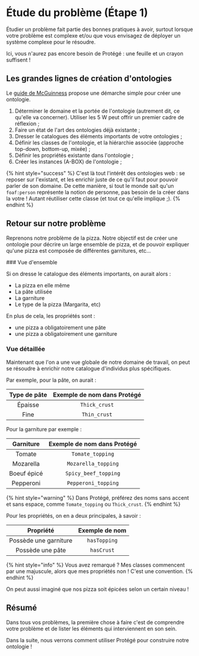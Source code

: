 # Étude du problème (Étape 1)

Étudier un problème fait partie des bonnes pratiques à avoir, surtout lorsque votre problème est complexe et/ou que vous envisagez de déployer un système complexe pour le résoudre.

Ici, vous n'aurez pas encore besoin de Protégé : une feuille et un crayon suffisent !

## Les grandes lignes de création d'ontologies

Le [guide de McGuinness](https://protege.stanford.edu/publications/ontology_development/ontology101-noy-mcguinness.html) propose une démarche simple pour créer une ontologie. 

1. Déterminer le domaine et la portée de l'ontologie (autrement dit, ce qu'elle va concerner). Utiliser les 5 W peut offrir un premier cadre de réflexion ;
2. Faire un état de l'art des ontologies déjà existante ; 
3. Dresser le catalogues des éléments importants de votre ontologies ;
4. Définir les classes de l'ontologie, et la hiérarchie associée (approche top-down, bottom-up, mixée) ;
5. Définir les propriétés existante dans l'ontologie ;
6. Créer les instances (A-BOX) de l'ontologie ;

{% hint style="success" %}
C'est là tout l'intérêt des ontologies web : se reposer sur l'existant, et les enrichir juste de ce qu'il faut pour pouvoir parler de son domaine. De cette manière, si tout le monde sait qu'un `foaf:person` représente la notion de personne, pas besoin de la créer dans la votre ! Autant réutiliser cette classe (et tout ce qu'elle implique ;).
{% endhint %}

## Retour sur notre problème

Reprenons notre problème de la pizza. Notre objectif est de créer une ontologie pour décrire un large ensemble de pizza, et de pouvoir expliquer qu'une pizza est composée de différentes garnitures, etc...

### Vue d'ensemble

Si on dresse le catalogue des éléments importants, on aurait alors :

* La pizza en elle même
* La pâte utilisée
* La garniture
* Le type de la pizza (Margarita, etc)

En plus de cela, les propriétés sont :

* une pizza a obligatoirement une pâte
* une pizza a obligatoirement une garniture

### Vue détaillée

Maintenant que l'on a une vue globale de notre domaine de travail, on peut se résoudre à enrichir notre catalogue d'individus plus spécifiques.

Par exemple, pour la pâte, on aurait :

| Type de pâte   | Exemple de nom dans Protégé |
|:----------:|:---------:|
| Épaisse | `Thick_crust` |
| Fine | `Thin_crust` |

Pour la garniture par exemple :

| Garniture | Exemple de nom dans Protégé |
|:---------:|:------:|
| Tomate | `Tomate_topping` |
| Mozarella | `Mozarella_topping` |
| Boeuf épicé |`Spicy_beef_topping` |
| Pepperoni | `Pepperoni_topping` |

{% hint style="warning" %}
Dans Protégé, préférez des noms sans accent et sans espace, comme `Tomate_topping` ou `Thick_crust`.
{% endhint %}

Pour les propriétés, on en a deux principales, à savoir :

| Propriété | Exemple de nom |
|:---------:|:---------------:|
| Possède une garniture | `hasTopping` |
| Possède une pâte | `hasCrust` |

{% hint style="info" %}
Vous avez remarqué ? Mes classes commencent par une majuscule, alors que mes propriétés non ! C'est une convention.
{% endhint %}

On peut aussi imaginé que nos pizza soit épicées selon un certain niveau !

## Résumé 

Dans tous vos problèmes, la première chose à faire c'est de comprendre votre problème et de lister les éléments qui interviennent en son sein.

Dans la suite, nous verrons comment utiliser Protégé pour construire notre ontologie !